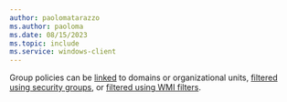 ```yaml
---
author: paolomatarazzo
ms.author: paoloma
ms.date: 08/15/2023
ms.topic: include
ms.service: windows-client
---
```


Group policies can be [linked](/previous-versions/windows/it-pro/windows-server-2008-r2-and-2008/cc732979(v=ws.10)) to domains or organizational units, [filtered using security groups](/previous-versions/windows/it-pro/windows-server-2008-r2-and-2008/cc752992(v=ws.10)), or [filtered using WMI filters](/previous-versions/windows/it-pro/windows-server-2012-r2-and-2012/jj717288(v=ws.11)).
